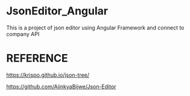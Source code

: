 # JsonEditor_Angular
This is a project of json editor using Angular Framework and connect to company API


# REFERENCE
https://krispo.github.io/json-tree/

https://github.com/AjinkyaBijwe/Json-Editor

